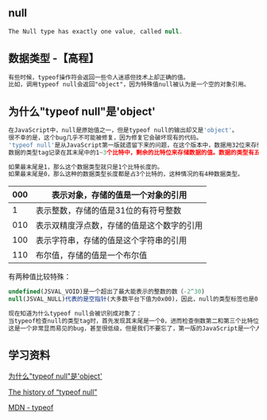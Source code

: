 ## null
```javascript
The Null type has exactly one value, called null.
```

## 数据类型 -【高程】
```html
有些时候，typeof操作符会返回一些令人迷惑但技术上却正确的值。
比如，调用typeof null会返回"object"，因为特殊值null被认为是一个空的对象引用。
```

## 为什么"typeof null"是'object'
```javascript
在JavaScript中，null是原始值之一，但是typeof null的输出却又是'object'。
很不幸的是，这个bug几乎不可能被修复，因为修复它会破坏现有的代码。
'typeof null'是从JavaScript第一版就遗留下来的问题，在这个版本中，数据用32位来存储：
数据的类型tag记录在其末尾中的1~3个比特中，剩余的比特位来存储数据的值。数据的类型有五种。

如果最末尾是1，那么这个数据类型就只是1个比特长度的。
如果最末尾是0，那么这种的数据类型长度都是占3个比特的，这种情况的有4种数据类型。
```

| 000 | 表示对象，存储的值是一个对象的引用 |
| ---- |----------------------------|
| 1   | 表示整数，存储的值是31位的有符号整数 |
| 010 | 表示双精度浮点数，存储的值是这个数字的引用 |
| 100 | 表示字符串，存储的值是这个字符串的引用 |
| 110 | 布尔值，存储的值是一个布尔值 |

有两种值比较特殊：
```javascript
undefined(JSVAL_VOID)是一个超出了最大能表示的整数的数（-2^30)
null(JSVAL_NULL)代表的是空指针(大多数平台下值为0x00)，因此，null的类型标签也是0
``` 
```html
现在知道为什么typeof null会被识别成对象了：
当typeof检查null的类型tag时，首先发现其末尾是一个0，进而检查倒数第二和第三个比特位，发现也都是0，于是typeof就认为null是一个对象了。
这是一个非常显而易见的bug，甚至很低级，但是我们不要忘了，第一版的JavaScript是一个人在十天内写出来的。
```

## 学习资料
[为什么"typeof null"是'object'](https://zui.su/typeof_null/)

[The history of “typeof null”](http://2ality.com/2013/10/typeof-null.html)

[MDN - typeof](https://developer.mozilla.org/zh-CN/docs/Web/JavaScript/Reference/Operators/typeof)